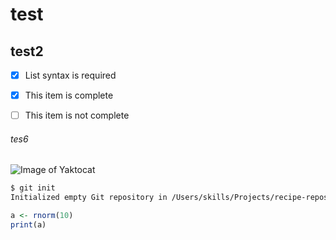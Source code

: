 # test
## test2
- [x] List syntax is required
- [x] This item is complete
- [ ] This item is not complete

      
###### tes6
![Image of Yaktocat](https://octodex.github.com/images/yaktocat.png)

``` bash
$ git init
Initialized empty Git repository in /Users/skills/Projects/recipe-repository/.git/
```

``` R
a <- rnorm(10)
print(a)
```
